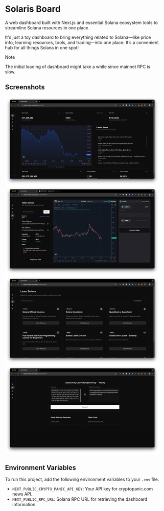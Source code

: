
# **Solaris Board**

A web dashboard built with Next.js and essential Solana ecosystem tools to streamline Solana resources in one place.

It's just a toy dashboard to bring everything related to Solana—like price info, learning resources, tools, and trading—into one place. It’s a convenient hub for all things Solana in one spot!

> [!NOTE]
> The initial loading of dashboard might take a while since mainnet RPC is slow.

## Screenshots

![Dashboard](./screenshots/dashboard.png)
![Trade](./screenshots/trade.png)
![Learn](./screenshots/learn.png)
![Tools](./screenshots/tools.png)

    
## Environment Variables

To run this project, add the following environment variables to your `.env` file.

- `NEXT_PUBLIC_CRYPTO_PANIC_API_KEY`: Your API key for cryptopanic.com news API.
- `NEXT_PUBLIC_RPC_URL`: Solana RPC URL for retrieving the dashboard information.
